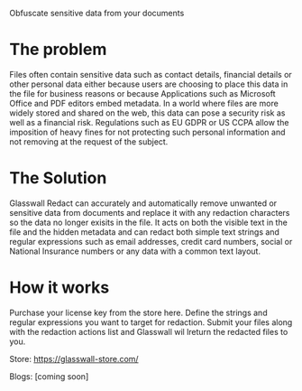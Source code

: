 Obfuscate sensitive data from your documents

# The problem

Files often contain sensitive data such as contact details, financial details or other personal data either because users are choosing to place this data in the file for business reasons or because Applications such as Microsoft Office and PDF editors embed metadata.  In a world where files are more widely stored and shared on the web, this data can pose a security risk as well as a financial risk.  Regulations such as EU GDPR or US CCPA allow the imposition of heavy fines for not protecting such personal information and not removing at the request of the subject.

# The Solution
Glasswall Redact can accurately and automatically remove unwanted or sensitive data from documents and replace it with any redaction characters so the data no longer exisits in the file.  It acts on both the visible text in the file and the hidden metadata and can redact both simple text strings and regular expressions such as email addresses, credit card numbers, social or National Insurance numbers or any data with a common text layout.

# How it works
Purchase your license key from the store here.  Define the strings and regular expressions you want to target for redaction.  Submit your files along with the redaction actions list and Glasswall wil lreturn the redacted files to you.  

Store: https://glasswall-store.com/

Blogs: [coming soon]
